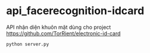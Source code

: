 # api_facerecognition-idcard
API nhận diện khuôn mặt dùng cho project https://github.com/TorRient/electronic-id-card

`python server.py`
